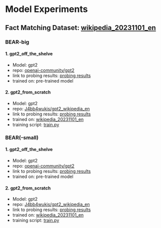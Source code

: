 # Model Experiments

## Fact Matching Dataset: [wikipedia_20231101_en](https://huggingface.co/datasets/wikimedia/wikipedia)

### BEAR-big

#### 1. gpt2_off_the_shelve

- Model: gpt2
- repo: [openai-community/gpt2](https://huggingface.co/gpt2)
- link to probing results: [probing results](/probing_results/BEAR-big/gpt2_off_the_shelve/)
- trained on: pre-trained model

#### 2. gpt2_from_scratch

- Model: gpt2
- repo: [J4bb4wukis/gpt2_wikipedia_en](https://huggingface.co/J4bb4wukis/gpt2_wikipedia_en)
- link to probing results: [probing results](/probing_results/BEAR-big/gpt2_from_scratch/)
- trained on: [wikipedia_20231101_en](https://huggingface.co/datasets/wikimedia/wikipedia)
- training script: [train.py](../model_training_setups/GPT2/train.py)

### BEAR(-small)

#### 1. gpt2_off_the_shelve

- Model: gpt2
- repo: [openai-community/gpt2](https://huggingface.co/gpt2)
- link to probing results: [probing results](/probing_results/BEAR-small/gpt2_off_the_shelve/)
- trained on: pre-trained model

#### 2. gpt2_from_scratch

- Model: gpt2
- repo: [J4bb4wukis/gpt2_wikipedia_en](https://huggingface.co/J4bb4wukis/gpt2_wikipedia_en)
- link to probing results: [probing results](/probing_results/BEAR-small/gpt2_from_scratch/)
- trained on: [wikipedia_20231101_en](https://huggingface.co/datasets/wikimedia/wikipedia)
- training script: [train.py](../model_training_setups/GPT2/train.py)